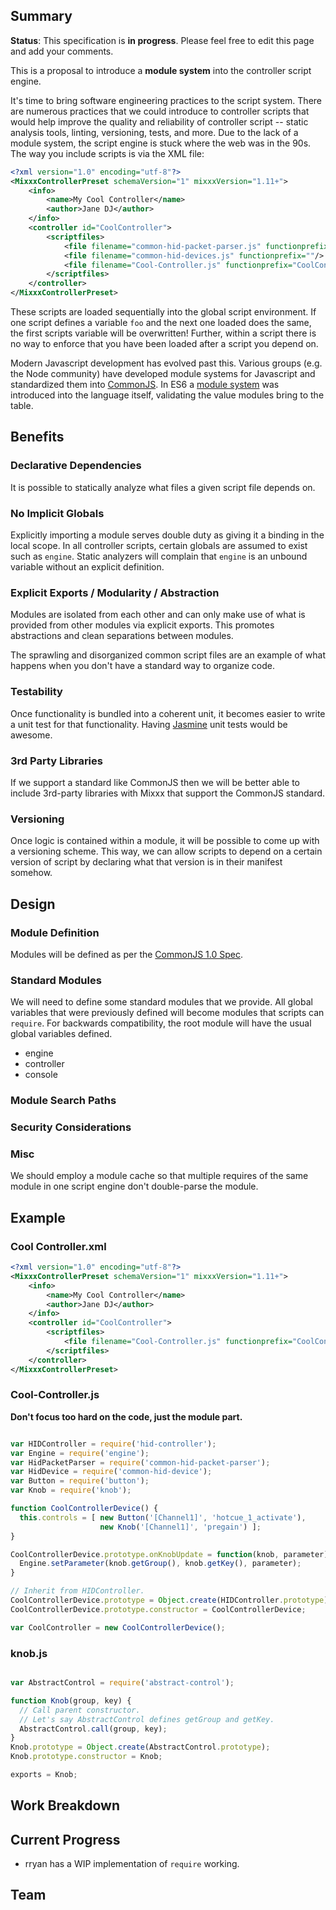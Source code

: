## Summary

**Status**: This specification is **in progress**. Please feel free to
edit this page and add your comments.

This is a proposal to introduce a **module system** into the controller
script engine.

It's time to bring software engineering practices to the script system.
There are numerous practices that we could introduce to controller
scripts that would help improve the quality and reliability of
controller script -- static analysis tools, linting, versioning, tests,
and more. Due to the lack of a module system, the script engine is stuck
where the web was in the 90s. The way you include scripts is via the XML
file:

``` xml
<?xml version="1.0" encoding="utf-8"?>
<MixxxControllerPreset schemaVersion="1" mixxxVersion="1.11+">
    <info>
        <name>My Cool Controller</name>
        <author>Jane DJ</author>
    </info>
    <controller id="CoolController">
        <scriptfiles>
            <file filename="common-hid-packet-parser.js" functionprefix=""/>
            <file filename="common-hid-devices.js" functionprefix=""/>
            <file filename="Cool-Controller.js" functionprefix="CoolController"/>
        </scriptfiles>
    </controller>
</MixxxControllerPreset>
```

These scripts are loaded sequentially into the global script
environment. If one script defines a variable `foo` and the next one
loaded does the same, the first scripts variable will be overwritten\!
Further, within a script there is no way to enforce that you have been
loaded after a script you depend on.

Modern Javascript development has evolved past this. Various groups
(e.g. the Node community) have developed module systems for Javascript
and standardized them into [CommonJS](http://www.commonjs.org). In ES6 a
[module system](http://www.2ality.com/2014/09/es6-modules-final.html)
was introduced into the language itself, validating the value modules
bring to the table.

## Benefits

### Declarative Dependencies

It is possible to statically analyze what files a given script file
depends on.

### No Implicit Globals

Explicitly importing a module serves double duty as giving it a binding
in the local scope. In all controller scripts, certain globals are
assumed to exist such as `engine`. Static analyzers will complain that
`engine` is an unbound variable without an explicit definition.

### Explicit Exports / Modularity / Abstraction

Modules are isolated from each other and can only make use of what is
provided from other modules via explicit exports. This promotes
abstractions and clean separations between modules.

The sprawling and disorganized common script files are an example of
what happens when you don't have a standard way to organize code.

### Testability

Once functionality is bundled into a coherent unit, it becomes easier to
write a unit test for that functionality. Having
[Jasmine](https://github.com/jasmine/jasmine) unit tests would be
awesome.

### 3rd Party Libraries

If we support a standard like CommonJS then we will be better able to
include 3rd-party libraries with Mixxx that support the CommonJS
standard.

### Versioning

Once logic is contained within a module, it will be possible to come up
with a versioning scheme. This way, we can allow scripts to depend on a
certain version of script by declaring what that version is in their
manifest somehow.

## Design

### Module Definition

Modules will be defined as per the [CommonJS 1.0
Spec](http://www.commonjs.org/specs/modules/1.0/).

### Standard Modules

We will need to define some standard modules that we provide. All global
variables that were previously defined will become modules that scripts
can `require`. For backwards compatibility, the root module will have
the usual global variables defined.

  - engine
  - controller
  - console

### Module Search Paths

### Security Considerations

### Misc

We should employ a module cache so that multiple requires of the same
module in one script engine don't double-parse the module.

## Example

### Cool Controller.xml

``` xml
<?xml version="1.0" encoding="utf-8"?>
<MixxxControllerPreset schemaVersion="1" mixxxVersion="1.11+">
    <info>
        <name>My Cool Controller</name>
        <author>Jane DJ</author>
    </info>
    <controller id="CoolController">
        <scriptfiles>
            <file filename="Cool-Controller.js" functionprefix="CoolController"/>
        </scriptfiles>
    </controller>
</MixxxControllerPreset>
```

### Cool-Controller.js

**Don't focus too hard on the code, just the module part.**

``` javascript

var HIDController = require('hid-controller');
var Engine = require('engine');
var HidPacketParser = require('common-hid-packet-parser');
var HidDevice = require('common-hid-device');
var Button = require('button');
var Knob = require('knob');

function CoolControllerDevice() { 
  this.controls = [ new Button('[Channel1]', 'hotcue_1_activate'),
                    new Knob('[Channel1]', 'pregain') ];
}

CoolControllerDevice.prototype.onKnobUpdate = function(knob, parameter) {
  Engine.setParameter(knob.getGroup(), knob.getKey(), parameter); 
}

// Inherit from HIDController.
CoolControllerDevice.prototype = Object.create(HIDController.prototype);
CoolControllerDevice.prototype.constructor = CoolControllerDevice;

var CoolController = new CoolControllerDevice();
```

### knob.js

``` javascript

var AbstractControl = require('abstract-control');

function Knob(group, key) {
  // Call parent constructor. 
  // Let's say AbstractControl defines getGroup and getKey.
  AbstractControl.call(group, key);
}
Knob.prototype = Object.create(AbstractControl.prototype);
Knob.prototype.constructor = Knob;

exports = Knob;
```

## Work Breakdown

## Current Progress

  - rryan has a WIP implementation of `require` working.

## Team
